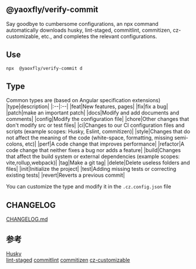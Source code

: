 ## @yaoxfly/verify-commit
Say goodbye to cumbersome configurations, an npx command automatically downloads husky, lint-staged, commitlint, commitizen, cz-customizable, etc., and completes the relevant configurations.

## Use
```
npx  @yaoxfly/verify-commit d
```

## Type
Common types are (based on Angular specification extensions)
|type|description|
|:--|:--|
|feat|New features, pages|
|fix|fix a bug|
|patch|make an important patch|
|docs|Modify and add documents and comments|
|config|Modify the configuration file|
|chore|Other changes that don't modify src or test files|
|ci|Changes to our CI configuration files and scripts (example scopes: Husky, Eslint, commitizen)|
|style|Changes that do not affect the meaning of the code (white-space, formatting, missing semi-colons, etc)|
|perf|A code change that improves performance|
|refactor|A code change that neither fixes a bug nor adds a feature|
|build|Changes that affect the build system or external dependencies (example scopes: vite,rollup,webpack)|
|tag|Make a git tag|
|delete|Delete useless folders and files|
|init|Initialize the project|
|test|Adding missing tests or correcting existing tests|
|revert|Reverts a previous commit|

You can customize the type and modify it in the `.cz.config.json` file

## CHANGELOG
[CHANGELOG.md](https://github.com/yaoxfly/common/blob/main/packages/verify-commit/CHANGELOG.md)

## 参考
[Husky](https://typicode.github.io/husky/)    
[lint-staged](https://github.com/okonet/lint-staged)
[commitlint](https://github.com/conventional-changelog/commitlint)
[commitizen](https://github.com/commitizen-tools/commitizen)
[cz-customizable](https://github.com/leoforfree/cz-customizable)


